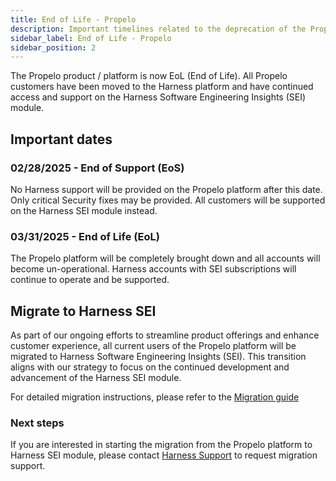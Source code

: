 ```yaml
---
title: End of Life - Propelo
description: Important timelines related to the deprecation of the Propelo platform
sidebar_label: End of Life - Propelo
sidebar_position: 2
---
```


The Propelo product / platform is now EoL (End of Life). All Propelo customers have been moved to the Harness platform and have continued access and support on the Harness Software Engineering Insights (SEI) module.

## Important dates

### 02/28/2025 - End of Support (EoS)

No Harness support will be provided on the Propelo platform after this date. Only critical Security fixes may be provided. All customers will be supported on the Harness SEI module instead.

### 03/31/2025 - End of Life (EoL)

The Propelo platform will be completely brought down and all accounts will become un-operational. Harness accounts with SEI subscriptions will continue to operate and be supported.

## Migrate to Harness SEI

As part of our ongoing efforts to streamline product offerings and enhance customer experience, all current users of the Propelo platform will be migrated to Harness Software Engineering Insights (SEI). This transition aligns with our strategy to focus on the continued development and advancement of the Harness SEI module.

For detailed migration instructions, please refer to the [Migration guide](/docs/software-engineering-insights/get-started/migrate-propelo-to-harness/migrate-propelo-to-harness-sei)

### Next steps

If you are interested in starting the migration from the Propelo platform to Harness SEI module, please contact [Harness Support](mailto:support@harness.io) to request migration support.
